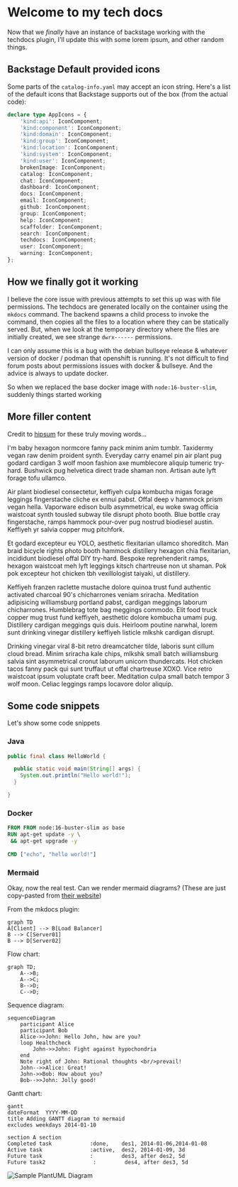# Welcome to my tech docs

Now that we _finally_ have an instance of backstage working with the techdocs plugin, I'll update this with some lorem ipsum, and other random things.

## Backstage Default provided icons

Some parts of the `catalog-info.yaml` may accept an icon string.
Here's a list of the default icons that Backstage supports out of the box (from the actual code):

```typescript
declare type AppIcons = {
    'kind:api': IconComponent;
    'kind:component': IconComponent;
    'kind:domain': IconComponent;
    'kind:group': IconComponent;
    'kind:location': IconComponent;
    'kind:system': IconComponent;
    'kind:user': IconComponent;
    brokenImage: IconComponent;
    catalog: IconComponent;
    chat: IconComponent;
    dashboard: IconComponent;
    docs: IconComponent;
    email: IconComponent;
    github: IconComponent;
    group: IconComponent;
    help: IconComponent;
    scaffolder: IconComponent;
    search: IconComponent;
    techdocs: IconComponent;
    user: IconComponent;
    warning: IconComponent;
};
```

## How we finally got it working

I believe the core issue with previous attempts to set this up was with file permissions. The techdocs are generated locally on the container using the `mkdocs` command. The backend spawns a child process to invoke the command, then copies all the files to a location where they can be statically served. But, when we look at the temporary directory where the files are initially created, we see strange `dwrx------` permissions. 

I can only assume this is a bug with the debian bullseye release & whatever version of docker / podman that openshift is running. It's not difficult to find forum posts about permissions issues with docker & bullseye. And the advice is always to update docker. 

So when we replaced the base docker image with `node:16-buster-slim`, suddenly things started working

## More filler content 

Credit to [hipsum](https://hipsum.co/) for these truly moving words...

I'm baby hexagon normcore fanny pack minim anim tumblr. Taxidermy vegan raw denim proident synth. Everyday carry enamel pin air plant pug godard cardigan 3 wolf moon fashion axe mumblecore aliquip tumeric try-hard. Bushwick pug helvetica direct trade shaman non. Artisan aute lyft forage tofu ullamco.

Air plant biodiesel consectetur, keffiyeh culpa kombucha migas forage leggings fingerstache cliche ex ennui pabst. Offal deep v hammock prism vegan hella. Vaporware edison bulb asymmetrical, eu woke swag officia waistcoat synth tousled subway tile disrupt photo booth. Blue bottle cray fingerstache, ramps hammock pour-over pug nostrud biodiesel austin. Keffiyeh yr salvia copper mug pitchfork.

Et godard excepteur eu YOLO, aesthetic flexitarian ullamco shoreditch. Man braid bicycle rights photo booth hammock distillery hexagon chia flexitarian, incididunt biodiesel offal DIY try-hard. Bespoke reprehenderit ramps, hexagon waistcoat meh lyft leggings kitsch chartreuse non ut shaman. Pok pok excepteur hot chicken tbh vexillologist taiyaki, ut distillery.

Keffiyeh franzen raclette mustache dolore quinoa trust fund authentic activated charcoal 90's chicharrones veniam sriracha. Meditation adipisicing williamsburg portland pabst, cardigan meggings laborum chicharrones. Humblebrag tote bag meggings commodo. Elit food truck copper mug trust fund keffiyeh, aesthetic dolore kombucha umami pug. Distillery cardigan meggings quis duis. Heirloom poutine narwhal, lorem sunt drinking vinegar distillery keffiyeh listicle mlkshk cardigan disrupt.

Drinking vinegar viral 8-bit retro dreamcatcher tilde, laboris sunt cillum cloud bread. Minim sriracha kale chips, mlkshk small batch williamsburg salvia sint asymmetrical cronut laborum unicorn thundercats. Hot chicken tacos fanny pack qui sunt truffaut ut offal chartreuse XOXO. Vice retro waistcoat ipsum voluptate craft beer. Meditation culpa small batch tempor 3 wolf moon. Celiac leggings ramps locavore dolor aliquip.



## Some code snippets

Let's show some code snippets

### Java

```java
public final class HelloWorld {

  public static void main(String[] args) {
    System.out.println("Hello world!");
  }

}
```

### Docker

```Dockerfile
FROM FROM node:16-buster-slim as base
RUN apt-get update -y \
 && apt-get upgrade -y
 
CMD ["echo", "hello world!"]
```

### Mermaid

Okay, now the real test. Can we render mermaid diagrams? (These are just copy-pasted from [their website](https://mermaid-js.github.io/mermaid/#/))

From the mkdocs plugin:
```mermaid
graph TD
A[Client] --> B[Load Balancer]
B --> C[Server01]
B --> D[Server02]
```

Flow chart:
```mermaid
graph TD;
    A-->B;
    A-->C;
    B-->D;
    C-->D;
```

Sequence diagram:
```mermaid
sequenceDiagram
    participant Alice
    participant Bob
    Alice->>John: Hello John, how are you?
    loop Healthcheck
        John->>John: Fight against hypochondria
    end
    Note right of John: Rational thoughts <br/>prevail!
    John-->>Alice: Great!
    John->>Bob: How about you?
    Bob-->>John: Jolly good!
```

Gantt chart:
```mermaid
gantt
dateFormat  YYYY-MM-DD
title Adding GANTT diagram to mermaid
excludes weekdays 2014-01-10

section A section
Completed task            :done,    des1, 2014-01-06,2014-01-08
Active task               :active,  des2, 2014-01-09, 3d
Future task               :         des3, after des2, 5d
Future task2               :         des4, after des3, 5d
```

![Sample PlantUML Diagram](./plantuml_out/info.png "PlantUML")
